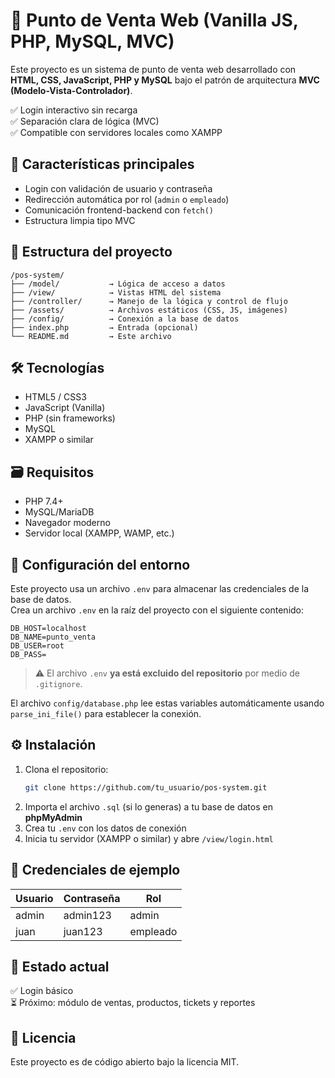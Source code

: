 # 🛒 Punto de Venta Web (Vanilla JS, PHP, MySQL, MVC)

Este proyecto es un sistema de punto de venta web desarrollado con **HTML, CSS, JavaScript, PHP y MySQL** bajo el patrón de arquitectura **MVC (Modelo-Vista-Controlador)**.

✅ Login interactivo sin recarga  
✅ Separación clara de lógica (MVC)  
✅ Compatible con servidores locales como XAMPP

## 🚀 Características principales

-   Login con validación de usuario y contraseña
-   Redirección automática por rol (`admin` o `empleado`)
-   Comunicación frontend-backend con `fetch()`
-   Estructura limpia tipo MVC

## 📂 Estructura del proyecto

```
/pos-system/
├── /model/           → Lógica de acceso a datos
├── /view/            → Vistas HTML del sistema
├── /controller/      → Manejo de la lógica y control de flujo
├── /assets/          → Archivos estáticos (CSS, JS, imágenes)
├── /config/          → Conexión a la base de datos
├── index.php         → Entrada (opcional)
└── README.md         → Este archivo
```

## 🛠️ Tecnologías

-   HTML5 / CSS3
-   JavaScript (Vanilla)
-   PHP (sin frameworks)
-   MySQL
-   XAMPP o similar

## 🗃️ Requisitos

-   PHP 7.4+
-   MySQL/MariaDB
-   Navegador moderno
-   Servidor local (XAMPP, WAMP, etc.)

## 🔧 Configuración del entorno

Este proyecto usa un archivo `.env` para almacenar las credenciales de la base de datos.  
Crea un archivo `.env` en la raíz del proyecto con el siguiente contenido:

```env
DB_HOST=localhost
DB_NAME=punto_venta
DB_USER=root
DB_PASS=
```

> ⚠️ El archivo `.env` **ya está excluido del repositorio** por medio de `.gitignore`.

El archivo `config/database.php` lee estas variables automáticamente usando `parse_ini_file()` para establecer la conexión.

## ⚙️ Instalación

1. Clona el repositorio:
    ```bash
    git clone https://github.com/tu_usuario/pos-system.git
    ```
2. Importa el archivo `.sql` (si lo generas) a tu base de datos en **phpMyAdmin**
3. Crea tu `.env` con los datos de conexión
4. Inicia tu servidor (XAMPP o similar) y abre `/view/login.html`

## 🔐 Credenciales de ejemplo

| Usuario | Contraseña | Rol      |
| ------- | ---------- | -------- |
| admin   | admin123   | admin    |
| juan    | juan123    | empleado |

## 📌 Estado actual

✅ Login básico  
⏳ Próximo: módulo de ventas, productos, tickets y reportes

## 📄 Licencia

Este proyecto es de código abierto bajo la licencia MIT.

